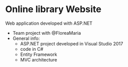 # Online library Website

   Web application developed with ASP.NET
 
 * Team project with @FloreaMaria
 * General info:
   * ASP.NET project developed in Visual Studio 2017
   * code in C#
   * Entity Framework 
   * MVC architecture
